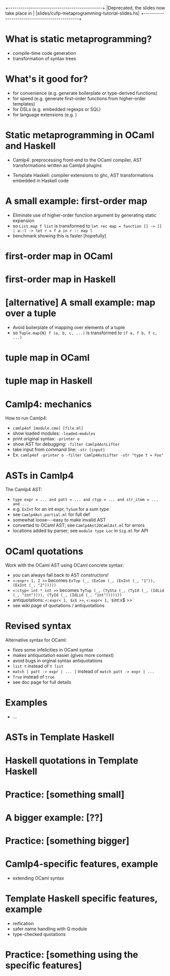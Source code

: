 +----------------------------------------------+
|Deprecated, the slides now take place in      |
|slides/cufp-metaprogramming-tutorial-slides.hs|
+----------------------------------------------+

# What is static metaprogramming?

 * compile-time code generation
 * transformation of syntax trees

# What's it good for?

 * for convenience (e.g. generate boilerplate or type-derived functions)
 * for speed (e.g. generate first-order functions from higher-order templates)
 * for DSLs (e.g. embedded regexps or SQL)
 * for language extensions (e.g. )

# Static metaprogramming in OCaml and Haskell

 * Camlp4:
  preprocessing front-end to the OCaml compiler,
  AST transformations written as Camlp4 plugins

 * Template Haskell:
  compiler extensions to ghc,
  AST transformations embedded in Haskell code

# A small example: first-order map

 * Eliminate use of higher-order function argument by generating
static expansion
 * so `List.map f list` is transformed to
  `let rec map = function [] -> [] | a::l -> let r = f a in r :: map l`
 * benchmark showing this is faster [hopefully]

# first-order map in OCaml

# first-order map in Haskell

# [alternative] A small example: map over a tuple

 * Avoid boilerplate of mapping over elements of a tuple
 * so `Tuple.map{N} f (a, b, c, ...)` is transformed to
  `(f a, f b, f c, ...)`

# tuple map in OCaml

# tuple map in Haskell

# Camlp4: mechanics

How to run Camlp4:

 * `camlp4of [module.cmo] [file.ml]`
 * show loaded modules: `-loaded-modules`
 * print original syntax: `-printer o`
 * show AST for debugging: `-filter Camlp4AstLifter`
 * take input from command line: `-str [input]`
 * Ex. `camlp4of -printer o -filter Camlp4AstLifter -str "type t = Foo"`

# ASTs in Camlp4

The Camlp4 AST:

 * `type expr = ... and patt = ... and ctyp = ... and str_item = ... and ...`
 * e.g. `ExInt` for an int expr, `TySum` for a sum type
 * see `Camlp4Ast.partial.ml` for full def
 * somewhat loose---easy to make invalid AST
 * converted to OCaml AST; see `Camlp4Ast2OCamlAst.ml` for errors
 * locations added by parser; see `module type Loc` in `Sig.ml` for API

# OCaml quotations

Work with the OCaml AST using OCaml concrete syntax:

 * you can always fall back to AST constructors!
 * `<:expr< 1, 2 >>` becomes
   `ExTup (_, (ExCom (_, (ExInt (_, "1")), (ExInt (_, "2")))))`
 * `<:ctyp< int * int >>` becomes
   `TyTup (_, (TySta (_, (TyId (_, (IdLid (_, "int")))), (TyId (_, (IdLid (_, "int")))))))`
 * antiquotations: `<:expr< 1, $x$ >>`, `<:expr< 1, $`int:x$ >>`
 * see wiki page of quotations / antiquotations

# Revised syntax

Alternative syntax for OCaml:

 * fixes some infelicities in OCaml syntax
 * makes antiquotation easier (gives more context)
 * avoid bugs in orginal syntax antiquotations
 * `list t` instead of `t list`
 * `match [ patt -> expr | ... ]` instead of `match patt -> expr | ...`
 * `True` instead of `true`
 * see doc page for full details

# Examples

 * ...

# ASTs in Template Haskell

# Haskell quotations in Template Haskell

# Practice: [something small]

# A bigger example: [??]

# Practice: [something bigger]

# Camlp4-specific features, example

 * extending OCaml syntax

# Template Haskell specific features, example

 * reification
 * safer name handling with Q module
 * type-checked quotations

# Practice: [something using the specific features]
